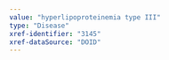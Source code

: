 ```yaml
---
value: "hyperlipoproteinemia type III"
type: "Disease"
xref-identifier: "3145"
xref-dataSource: "DOID"
---
```

